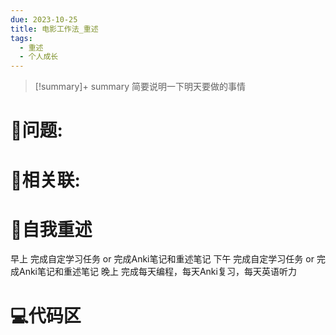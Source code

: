 ```yaml
---
due: 2023-10-25
title: 电影工作法_重述
tags:
  - 重述
  - 个人成长
---
```



> [!summary]+ summary
> 简要说明一下明天要做的事情


# 🤔问题:





# 🤔相关联:




# 📘自我重述
早上 完成自定学习任务 or 完成Anki笔记和重述笔记
下午 完成自定学习任务 or 完成Anki笔记和重述笔记
晚上 完成每天编程，每天Anki复习，每天英语听力




# 💻代码区